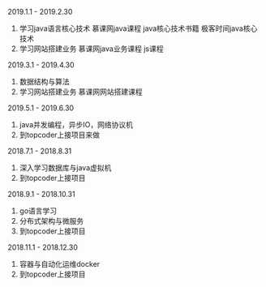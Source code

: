 2019.1.1 - 2019.2.30
1. 学习java语言核心技术
慕课网java课程
java核心技术书籍
极客时间java核心技术
2. 学习网站搭建业务
慕课网java业务课程
js课程

2019.3.1 - 2019.4.30 
1. 数据结构与算法
2. 学习网站搭建业务
慕课网网站搭建课程

2019.5.1 - 2019.6.30
1. java并发编程，异步IO，网络协议机
2. 到topcoder上接项目来做

2018.7.1 - 2018.8.31
1. 深入学习数据库与java虚拟机
2. 到topcoder上接项目

2018.9.1 - 2018.10.31 
1. go语言学习
2. 分布式架构与微服务
3. 到topcoder上接项目

2018.11.1 - 2018.12.30
1. 容器与自动化运维docker
2. 到topcoder上接项目

